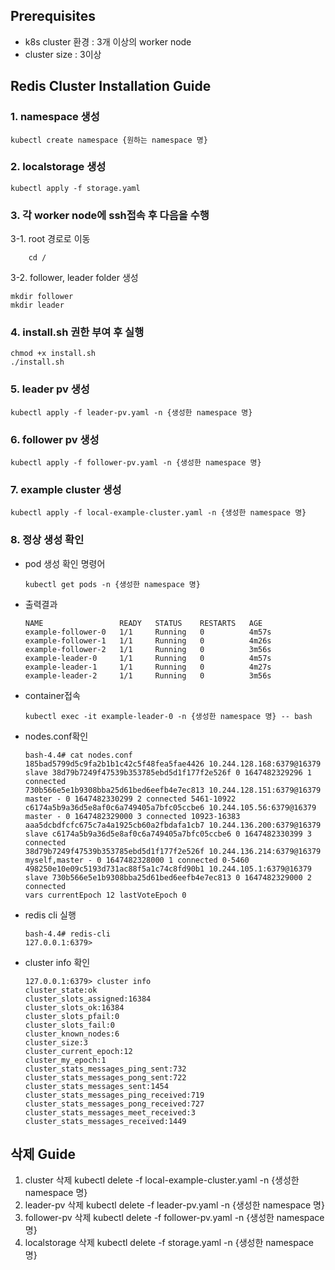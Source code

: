 ## Prerequisites
- k8s cluster 환경 : 3개 이상의 worker node
- cluster size : 3이상

## Redis Cluster Installation Guide
### 1. namespace 생성
```shell
kubectl create namespace {원하는 namespace 명}
```

### 2. localstorage 생성
```shell
kubectl apply -f storage.yaml
```

### 3. 각 worker node에 ssh접속 후 다음을 수행
3-1. root 경로로 이동
```shell
    cd /
```
3-2. follower, leader folder 생성
```shell
mkdir follower
mkdir leader
```

### 4. install.sh 권한 부여 후 실행

```shell
chmod +x install.sh
./install.sh
```

### 5. leader pv 생성
```shell
kubectl apply -f leader-pv.yaml -n {생성한 namespace 명}
```

### 6. follower pv 생성
```shell
kubectl apply -f follower-pv.yaml -n {생성한 namespace 명}
```

### 7. example cluster 생성
```shell
kubectl apply -f local-example-cluster.yaml -n {생성한 namespace 명}
```

### 8. 정상 생성 확인
- pod 생성 확인 명령어
    ```shell
    kubectl get pods -n {생성한 namespace 명}
    ```

- 출력결과
    ```shell
    NAME                 READY   STATUS    RESTARTS   AGE
    example-follower-0   1/1     Running   0          4m57s
    example-follower-1   1/1     Running   0          4m26s
    example-follower-2   1/1     Running   0          3m56s
    example-leader-0     1/1     Running   0          4m57s
    example-leader-1     1/1     Running   0          4m27s
    example-leader-2     1/1     Running   0          3m56s
    ```
- container접속
    ```shell
    kubectl exec -it example-leader-0 -n {생성한 namespace 명} -- bash
    ```
- nodes.conf확인
    ```shell
    bash-4.4# cat nodes.conf 
    185bad5799d5c9fa2b1b1c42c5f48fea5fae4426 10.244.128.168:6379@16379 slave 38d79b7249f47539b353785ebd5d1f177f2e526f 0 1647482329296 1 connected
    730b566e5e1b9308bba25d61bed6eefb4e7ec813 10.244.128.151:6379@16379 master - 0 1647482330299 2 connected 5461-10922
    c6174a5b9a36d5e8af0c6a749405a7bfc05ccbe6 10.244.105.56:6379@16379 master - 0 1647482329000 3 connected 10923-16383
    aaa5dcbdfcfc675c7a4a1925cb60a2fbdafa1cb7 10.244.136.200:6379@16379 slave c6174a5b9a36d5e8af0c6a749405a7bfc05ccbe6 0 1647482330399 3 connected
    38d79b7249f47539b353785ebd5d1f177f2e526f 10.244.136.214:6379@16379 myself,master - 0 1647482328000 1 connected 0-5460
    498250e10e09c5193d731ac88f5a1c74c8fd90b1 10.244.105.1:6379@16379 slave 730b566e5e1b9308bba25d61bed6eefb4e7ec813 0 1647482329000 2 connected
    vars currentEpoch 12 lastVoteEpoch 0
    ```
- redis cli 실행
    ```shell
    bash-4.4# redis-cli
    127.0.0.1:6379> 
    ```
- cluster info 확인
    ```shell
    127.0.0.1:6379> cluster info
    cluster_state:ok
    cluster_slots_assigned:16384
    cluster_slots_ok:16384
    cluster_slots_pfail:0
    cluster_slots_fail:0
    cluster_known_nodes:6
    cluster_size:3
    cluster_current_epoch:12
    cluster_my_epoch:1
    cluster_stats_messages_ping_sent:732
    cluster_stats_messages_pong_sent:722
    cluster_stats_messages_sent:1454
    cluster_stats_messages_ping_received:719
    cluster_stats_messages_pong_received:727
    cluster_stats_messages_meet_received:3
    cluster_stats_messages_received:1449
    ```

## 삭제 Guide
1. cluster 삭제
kubectl delete -f local-example-cluster.yaml -n {생성한 namespace 명}
2. leader-pv 삭제
kubectl delete -f leader-pv.yaml -n {생성한 namespace 명}
3. follower-pv 삭제
kubectl delete -f follower-pv.yaml -n {생성한 namespace 명}
4. localstorage 삭제
kubectl delete -f storage.yaml -n {생성한 namespace 명}